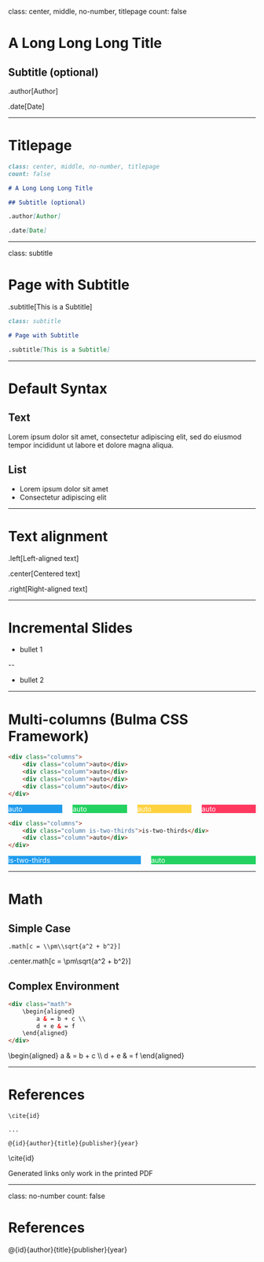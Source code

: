 class: center, middle, no-number, titlepage
count: false

# A Long Long Long Title

## Subtitle (optional)

.author[Author]

.date[Date]

---

# Titlepage

```markdown
class: center, middle, no-number, titlepage
count: false

# A Long Long Long Title

## Subtitle (optional)

.author[Author]

.date[Date]
```

---

class: subtitle

# Page with Subtitle

.subtitle[This is a Subtitle]

```markdown
class: subtitle

# Page with Subtitle

.subtitle[This is a Subtitle]
```

---

# Default Syntax

## Text

Lorem ipsum dolor sit amet, consectetur adipiscing elit, sed do eiusmod tempor incididunt ut labore et dolore magna aliqua.

## List

- Lorem ipsum dolor sit amet
- Consectetur adipiscing elit

---

# Text alignment

.left[Left-aligned text]

.center[Centered text]

.right[Right-aligned text]

---

# Incremental Slides

- bullet 1

--

- bullet 2

---

# Multi-columns (Bulma CSS Framework)

```html
<div class="columns">
    <div class="column">auto</div>
    <div class="column">auto</div>
    <div class="column">auto</div>
    <div class="column">auto</div>
</div>
```

<div class="columns" style="color: white">
    <div class="column" style="background: #209CEE">auto</div>
    <div class="column" style="background: #23D160">auto</div>
    <div class="column" style="background: #FFD23F">auto</div>
    <div class="column" style="background: #FF3860">auto</div>
</div>

```html
<div class="columns">
    <div class="column is-two-thirds">is-two-thirds</div>
    <div class="column">auto</div>
</div>
```

<div class="columns" style="color: white">
    <div class="column is-two-thirds" style="background: #209CEE">is-two-thirds</div>
    <div class="column" style="background: #23D160">auto</div>
</div>

---

# Math

## Simple Case

```
.math[c = \\pm\\sqrt{a^2 + b^2}]
```

.center.math[c = \\pm\\sqrt{a^2 + b^2}]

## Complex Environment

```html
<div class="math">
    \begin{aligned}
        a & = b + c \\
        d + e & = f
    \end{aligned}
</div>
```

<div class="math center">
    \begin{aligned}
        a & = b + c \\
        d + e & = f
    \end{aligned}
</div>

---

# References

<pre><code>&#92;cite{id}

...

&#64;{id}{author}{title}{publisher}{year}
</code></pre>

\cite{id}

Generated links only work in the printed PDF

---

class: no-number
count: false

# References

@{id}{author}{title}{publisher}{year}
